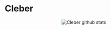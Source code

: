 # Cleber
<center>

![Cleber github stats](https://github-readme-stats.vercel.app/api?username=cbrasantos&show_icons=true)

</center>
